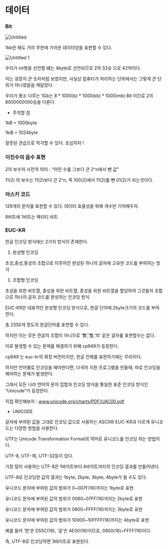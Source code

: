 # 데이터

### Bit

![Untitled](https://user-images.githubusercontent.com/70310271/209439841-b7840dd5-bc0f-4e3d-bf60-ce50c719b0b9.png)

1kb만 해도 거의 무한에 가까운 데이터양을 표현할 수 있다.

![Untitled 1](https://user-images.githubusercontent.com/70310271/209439845-d5461b10-7037-42e2-9fc7-ccfecaf19aee.png)

우리가 int형을 선언할 떄는 4byte로 선언되므로 2의 32승 으로 42억이다.

이는 굉장히 큰 숫자처럼 보였지만, 사실상 컴퓨터가 처리하는 단위에서는 그렇게 큰 단위가 아니였을음 깨달았다.

우리가 평소 다루는 1Gb는 8 * 1000(b) * 1000(kb) * 1000(mb) Bit 이므로 2의 8000000000승을 다룬다.

- 주의할 점

1kB = 1000byte

1kiB = 1024byte

잘못된 관습으로 착각할 수 있다. 조심하자 !

### 이진수의 음수 표현

2의 보수의 사전적 의미 : “어떤 수를 그보다 큰 2^n에서 뺀 값”

11(2) 의 보수는 11(2)보다 큰 2^n, 즉 100(2)에서 11(2)를 뺀 01(2)가 되는것이다.

### 아스키 코드

128개의 문자를 표현할 수 있다. 데이터 효율성을 위해 개수만 기억해두자.

8비트에 1비트는 패리티 비트

### EUC-KR

한글 인코딩 방식에는 2가지 방식이 존재한다.

1. 완성형 인코딩

초성,중성,종성의 조합으로 이루어진 완성된 하나의 글자에 고유한 코드를 부여하는 방식

1. 조합형 인코딩

초성을 위한 비트열, 중성을 위한 비트열, 종성을 위한 비트열을 할당하여 그것들의 조합으로 하나의 글자 코드를 완성하는 인코딩 방식

EUC-KR은 대표적인 완성형 인코딩 방식으로, 한글 단어에 2byte크기의 코드를 부여한다.

총 2350개 정도의 한글단어를 표현할 수 있다.

하지만 이는 모든 한글의 조합이 아니므로 ‘쀍’,’쀓,’믜’ 같은 글자를 표현할수는 없다.

이로 발생할 수 있는 문제를 해결하기 위해 cp949가 등장한다.

cp949 는 euc-kr의 확장 버전이지만, 한글 전체를 표현하기에는 무리이다.

하지만 언어별로 인코딩을 해야한다면, 다국어 지원 프로그램을 만들때,  따로 인코딩을 해야하는 문제가 발생한다.

그래서 모든 나라 언어의 문자 집합과 인코딩 방식을 통일한 표준 인코딩 방식인 “Unicode”가 등장한다.

직접 확인해보자 : www.unicode.org/charts/PDF/UAC00.pdf

- UNICODE

글자에 부여된 값을 그대로 인코딩 값으로 사용하는 ASCII와 EUC-KR과 다르게 유니코드는 다양한 방법을 사용한다.

UTF는 Unicode Transformation Format의 약어로 유니코드를 인코딩 하는 방법이다.

UTF-8, UTF-16, UTF-32등이 있다.

가장 많이 사용하는 UTF-8은 1바이트부터 4바이트까지의 인코딩 결과를 만들어낸다.

UTF-8로 인코딩한 값의 결과는 1byte, 2byte, 3byte, 4byte가 될 수도 있다.

유니코드 문자에 부여된 값의 범위가 0~007F(16)까지는 1byte로 표현

유니코드 문자에 부여된 값의 범위가 0080~07FF(16)까지는 2byte로 표현

유니코드 문자에 부여된 값의 범위가 0800~FFFF(16)까지는 3byte로 표현

유니코드 문자에 부여된 값의 범위가 10000~10FFFF(16)까지는 4byte로 표현

예를 들어 ‘한’은 D55C(16), ‘글’은 AE00(16)이므로, 0800(16)~FFFF(16)이다.

즉, UTF-8로 인코딩하면 3바이트로 표현된다.
